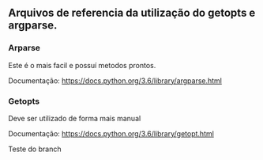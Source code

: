 ## Arquivos de referencia da utilização do getopts e argparse.

### Arparse
Este é o mais facil e possuí metodos prontos.

Documentação:
https://docs.python.org/3.6/library/argparse.html

### Getopts
Deve ser utilizado de forma mais manual

Documentação:
https://docs.python.org/3.6/library/getopt.html

Teste do branch